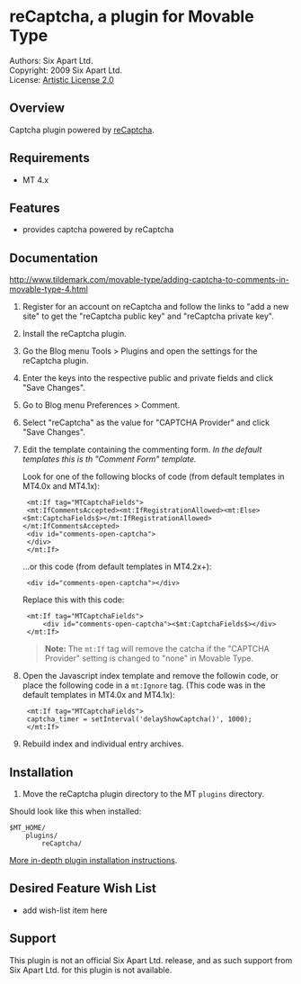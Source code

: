 # reCaptcha, a plugin for Movable Type

Authors: Six Apart Ltd.  
Copyright: 2009 Six Apart Ltd.  
License: [Artistic License 2.0](http://www.opensource.org/licenses/artistic-license-2.0.php)


## Overview

Captcha plugin powered by [reCaptcha](http://recaptcha.net/).


## Requirements

* MT 4.x


## Features

* provides captcha powered by reCaptcha


## Documentation

http://www.tildemark.com/movable-type/adding-captcha-to-comments-in-movable-type-4.html


1. Register for an account on reCaptcha and follow the links to "add a new site" to get the "reCaptcha public key" and "reCaptcha private key".
2. Install the reCaptcha plugin.
3. Go the Blog menu Tools > Plugins and open the settings for the reCaptcha plugin.
4. Enter the keys into the respective public and private fields and click "Save Changes".
5. Go to Blog menu Preferences > Comment.
6. Select "reCaptcha" as the value for "CAPTCHA Provider" and click "Save Changes".
7. Edit the template containing the commenting form. *In the default templates this is th "Comment Form" template.*

    Look for one of the following blocks of code (from default templates in MT4.0x and MT4.1x):
    
        <mt:If tag="MTCaptchaFields">
        <mt:IfCommentsAccepted><mt:IfRegistrationAllowed><mt:Else><$mt:CaptchaFields$></mt:IfRegistrationAllowed></mt:IfCommentsAccepted>
        <div id="comments-open-captcha">
        </div>
        </mt:If>
    
    ...or this code  (from default templates in MT4.2x+):
    
        <div id="comments-open-captcha"></div>
    
    Replace this with this code:
    
        <mt:If tag="MTCaptchaFields">
            <div id="comments-open-captcha"><$mt:CaptchaFields$></div>
        </mt:If>
    
    > **Note:** The `mt:If` tag will remove the catcha if the "CAPTCHA Provider" setting is changed to "none" in Movable Type.

8. Open the Javascript index template and remove the followin code, or place the following code in a `mt:Ignore` tag. (This code was in the default templates in MT4.0x and MT4.1x):

        <mt:If tag="MTCaptchaFields">
        captcha_timer = setInterval('delayShowCaptcha()', 1000);
        </mt:If>

9. Rebuild index and individual entry archives.


## Installation

1. Move the reCaptcha plugin directory to the MT `plugins` directory.

Should look like this when installed:

    $MT_HOME/
        plugins/
            reCaptcha/

[More in-depth plugin installation instructions](http://tinyurl.com/easy-plugin-install).


## Desired Feature Wish List

* add wish-list item here


## Support

This plugin is not an official Six Apart Ltd. release, and as such support from Six Apart Ltd. for this plugin is not available.
